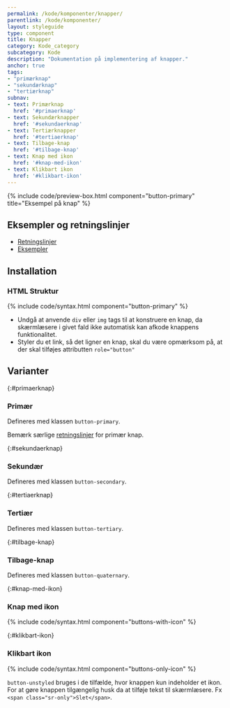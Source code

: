 ```yaml
---
permalink: /kode/komponenter/knapper/
parentlink: /kode/komponenter/
layout: styleguide
type: component
title: Knapper
category: Kode_category
subcategory: Kode
description: "Dokumentation på implementering af knapper."
anchor: true
tags:
- "primærknap"
- "sekundærknap"
- "tertiærknap"
subnav:
- text: Primærknap
  href: '#primaerknap'
- text: Sekundærknapper
  href: '#sekundaerknap'
- text: Tertiærknapper
  href: '#tertiaerknap'
- text: Tilbage-knap
  href: '#tilbage-knap'
- text: Knap med ikon
  href: '#knap-med-ikon'
- text: Klikbart ikon
  href: '#klikbart-ikon'
---
```


{% include code/preview-box.html component="button-primary" title="Eksempel på knap" %}

## Eksempler og retningslinjer
<ul class="nobullet-list">
    <li><a href="/komponenter/knapper/#retningslinjer">Retningslinjer</a></li>
    <li><a href="/komponenter/knapper/">Eksempler</a></li>
</ul>

## Installation

### HTML Struktur

{% include code/syntax.html component="button-primary" %}

- Undgå at anvende `div` eller `img` tags til at konstruere en knap, da skærmlæsere i givet fald ikke automatisk kan afkode knappens funktionalitet.
- Styler du et link, så det ligner en knap, skal du være opmærksom på, at der skal tilføjes attributten `role="button"`

## Varianter

{:#primaerknap}
### Primær

Defineres med klassen `button-primary`.

Bemærk særlige <a href="/komponenter/knapper/#retningslinjer">retningslinjer</a> for primær knap.

{:#sekundaerknap}
### Sekundær
Defineres med klassen `button-secondary`.

{:#tertiaerknap}
### Tertiær

Defineres med klassen `button-tertiary`.

{:#tilbage-knap}
### Tilbage-knap

Defineres med klassen `button-quaternary`.

{:#knap-med-ikon}
### Knap med ikon
{% include code/syntax.html component="buttons-with-icon" %}

{:#klikbart-ikon}
### Klikbart ikon
{% include code/syntax.html component="buttons-only-icon" %}

`button-unstyled` bruges i de tilfælde, hvor knappen kun indeholder et ikon. For at gøre knappen tilgængelig husk da at tilføje tekst til skærmlæsere. Fx `<span class="sr-only">Slet</span>`.
